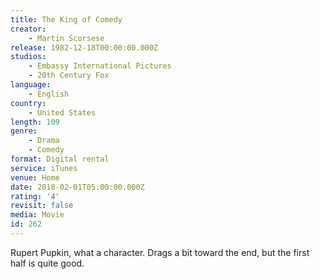 ```yaml
---
title: The King of Comedy
creator:
    - Martin Scorsese
release: 1982-12-18T00:00:00.000Z
studios:
    - Embassy International Pictures
    - 20th Century Fox
language:
    - English
country:
    - United States
length: 109
genre:
    - Drama
    - Comedy
format: Digital rental
service: iTunes
venue: Home
date: 2018-02-01T05:00:00.000Z
rating: '4'
revisit: false
media: Movie
id: 262
---
```


Rupert Pupkin, what a character. Drags a bit toward the end, but the first half is quite good.
